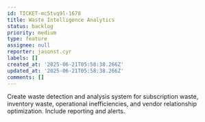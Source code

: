 ```yaml
---
id: TICKET-mc5tvq9l-1678
title: Waste Intelligence Analytics
status: backlog
priority: medium
type: feature
assignee: null
reporter: jasonst.cyr
labels: []
created_at: '2025-06-21T05:58:38.266Z'
updated_at: '2025-06-21T05:58:38.266Z'
comments: []
---
```


Create waste detection and analysis system for subscription waste, inventory waste, operational inefficiencies, and vendor relationship optimization. Include reporting and alerts.